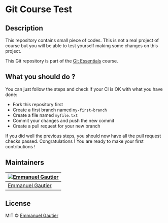 # Git Course Test

## Description

This repository contains small piece of codes. This is not a real project of course but you will be able to test yourself making some changes on this project.

This Git repository is part of the [Git Essentials](https://courses.emmanuelgautier.com/course/view.php?id=2) course.

## What you should do ?

You can just follow the steps and check if your CI is OK with what you have done:

- Fork this repository first
- Create a first branch named `my-first-branch`
- Create a file named `myfile.txt`
- Commit your changes and push the new commit
- Create a pull request for your new branch

If you did well the previous steps, you should now have all the pull request checks passed. Congratulations ! You are ready to make your first contributions !

## Maintainers

| [![Emmanuel Gautier](https://avatars0.githubusercontent.com/u/2765366?s=144)](https://www.emmanuelgautier.com) |
| -------------------------------------------------------------------------------------------------------------- |
| [Emmanuel Gautier](https://www.emmanuelgautier.com)                                                            |

## License

MIT © [Emmanuel Gautier](https://www.emmanuelgautier.com)
